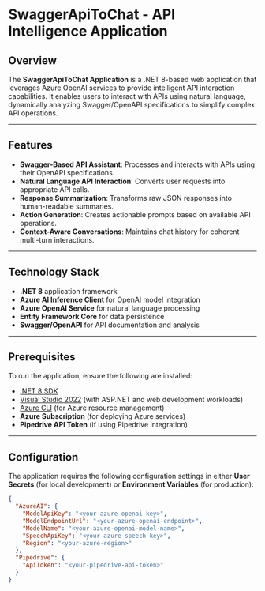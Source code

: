 # SwaggerApiToChat - API Intelligence Application

## Overview

The **SwaggerApiToChat Application** is a .NET 8-based web application that leverages Azure OpenAI services to provide intelligent API interaction capabilities. It enables users to interact with APIs using natural language, dynamically analyzing Swagger/OpenAPI specifications to simplify complex API operations.

---

## Features

- **Swagger-Based API Assistant**: Processes and interacts with APIs using their OpenAPI specifications.
- **Natural Language API Interaction**: Converts user requests into appropriate API calls.
- **Response Summarization**: Transforms raw JSON responses into human-readable summaries.
- **Action Generation**: Creates actionable prompts based on available API operations.
- **Context-Aware Conversations**: Maintains chat history for coherent multi-turn interactions.

---

## Technology Stack

- **.NET 8** application framework
- **Azure AI Inference Client** for OpenAI model integration
- **Azure OpenAI Service** for natural language processing
- **Entity Framework Core** for data persistence
- **Swagger/OpenAPI** for API documentation and analysis

---

## Prerequisites

To run the application, ensure the following are installed:

- [.NET 8 SDK](https://dotnet.microsoft.com/en-us/download/dotnet/8.0)
- [Visual Studio 2022](https://visualstudio.microsoft.com/vs/) (with ASP.NET and web development workloads)
- [Azure CLI](https://learn.microsoft.com/en-us/cli/azure/install-azure-cli) (for Azure resource management)
- **Azure Subscription** (for deploying Azure services)
- **Pipedrive API Token** (if using Pipedrive integration)

---

## Configuration

The application requires the following configuration settings in either **User Secrets** (for local development) or **Environment Variables** (for production):

```json
{
  "AzureAI": {
    "ModelApiKey": "<your-azure-openai-key>",
    "ModelEndpointUrl": "<your-azure-openai-endpoint>",
    "ModelName": "<your-azure-openai-model-name>",
    "SpeechApiKey": "<your-azure-speech-key>",
    "Region": "<your-azure-region>"
  },
  "Pipedrive": {
    "ApiToken": "<your-pipedrive-api-token>"
  }
}

